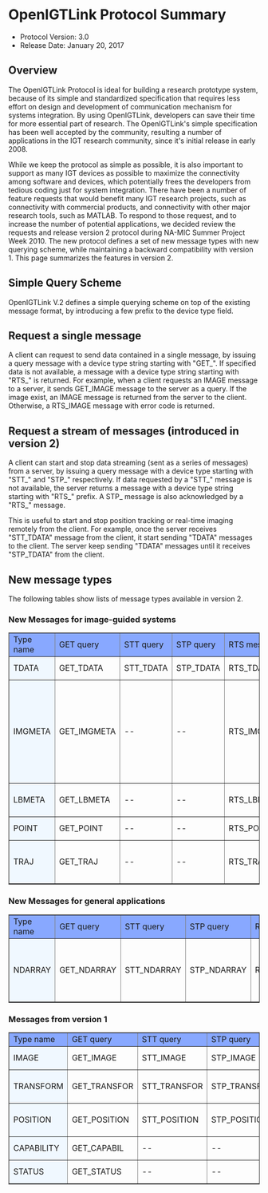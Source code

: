
OpenIGTLink Protocol Summary
============================

- Protocol Version: 3.0
- Release Date: January 20, 2017


## Overview

The OpenIGTLink Protocol is ideal for building a research prototype system, because of its simple and standardized specification that requires less effort on design and development of communication mechanism for systems integration. By using OpenIGTLink, developers can save their time for more essential part of research. The OpenIGTLink's simple specification has been well accepted by the community, resulting a number of applications in the IGT research community, since it's initial release in early 2008.

While we keep the protocol as simple as possible, it is also important to support as many IGT devices as possible to maximize the connectivity among software and devices, which potentially frees the developers from tedious coding just for system integration. There have been a number of feature requests that would benefit many IGT research projects, such as connectivity with commercial products, and connectivity with other major research tools, such as MATLAB. To respond to those request, and to increase the number of potential applications, we decided review the requests and release version 2 protocol during NA-MIC Summer Project Week 2010. The new protocol defines a set of new message types with new querying scheme, while maintaining a backward compatibility with version 1. This page summarizes the features in version 2.

## Simple Query Scheme

OpenIGTLink V.2 defines a simple querying scheme on top of the existing message format, by introducing a few prefix to the device type field.

## Request a single message

A client can request to send data contained in a single message, by issuing a query message with a device type string starting with "GET_". If specified data is not available, a message with a device type string starting with "RTS_" is returned. For example, when a client requests an IMAGE message to a server, it sends GET_IMAGE message to the server as a query. If the image exist, an IMAGE message is returned from the server to the client. Otherwise, a RTS_IMAGE message with error code is returned.

## Request a stream of messages (introduced in version 2)

A client can start and stop data streaming (sent as a series of messages) from a server, by issuing a query message with a device type starting with "STT_" and "STP_" respectively. If data requested by a "STT_" message is not available, the server returns a message with a device type string starting with "RTS_" prefix. A STP_ message is also acknowledged by a "RTS_" message.

This is useful to start and stop position tracking or real-time imaging remotely from the client. For example, once the server receives "STT_TDATA" message from the client, it start sending "TDATA" messages to the client. The server keep sending "TDATA" messages until it receives "STP_TDATA" from the client.

## New message types

The following tables show lists of message types available in version 2.

### New Messages for image-guided systems

<table border="1" cellpadding="1">
<tr>
<td style="width:10%; background:#88A8FF">Type name
</td><td style="width:10%; background:#88A8FF">GET query
</td><td style="width:10%; background:#88A8FF">STT query
</td><td style="width:10%; background:#88A8FF">STP query
</td><td style="width:10%; background:#88A8FF">RTS message
</td><td style="width:60%; background:#88A8FF">Description
</td></tr>
<tr>
<td style="width:25%; background:#F0F8FF"> TDATA
</td><td>GET_TDATA
</td><td>STT_TDATA
</td><td>STP_TDATA
</td><td>RTS_TDATA
</td><td align="left">Tracking data
</td></tr>
<tr>
<td style="width:25%; background:#F0F8FF"> IMGMETA
</td><td>GET_IMGMETA
</td><td>--
</td><td>--
</td><td>RTS_IMGMETA
</td><td align="left">List of image meta data including patient name, ID (medical record number), size, etc.
</td></tr>
<tr>
<td style="width:25%; background:#F0F8FF"> LBMETA
</td><td>GET_LBMETA
</td><td>--
</td><td>--
</td><td>RTS_LBMETA
</td><td align="left">List of label meta data.
</td></tr>
<tr>
<td style="width:25%; background:#F0F8FF"> POINT
</td><td>GET_POINT
</td><td>--
</td><td>--
</td><td>RTS_POINT
</td><td align="left">Points or fiducials.
</td></tr>
<tr>
<td style="width:25%; background:#F0F8FF"> TRAJ
</td><td>GET_TRAJ
</td><td>--
</td><td>--
</td><td>RTS_TRAJ
</td><td align="left">Trajectory data (needle path etc.)
</td></tr>
</table>


### New Messages for general applications
<table border="1" cellpadding="1">
<tr>
<td style="width:10%; background:#88A8FF">Type name
</td><td style="width:10%; background:#88A8FF">GET query
</td><td style="width:10%; background:#88A8FF">STT query
</td><td style="width:10%; background:#88A8FF">STP query
</td><td style="width:10%; background:#88A8FF">RTS message
</td><td style="width:60%; background:#88A8FF">Description
</td></tr>
<tr>
<td style="width:25%; background:#F0F8FF"> NDARRAY
</td><td>GET_NDARRAY
</td><td>STT_NDARRAY
</td><td>STP_NDARRAY
</td><td>RTS_NDARRAY
</td><td align="left">Associative array to transfer a set of values with key names.
</td></tr>
</table>


### Messages from version 1
<table border="1" cellpadding="1">
<tr>
<td style="width:10%; background:#88A8FF">Type name
</td><td style="width:10%; background:#88A8FF">GET query
</td><td style="width:10%; background:#88A8FF">STT query
</td><td style="width:10%; background:#88A8FF">STP query
</td><td style="width:10%; background:#88A8FF">RTS message
</td><td style="width:60%; background:#88A8FF">Description
</td></tr>
<tr>
<td style="width:25%; background:#F0F8FF"> IMAGE
</td><td>GET_IMAGE
</td><td>STT_IMAGE
</td><td>STP_IMAGE
</td><td>RTS_IMAGE
</td><td align="left">2D/3D image data
</td></tr>
<tr>
<td style="width:25%; background:#F0F8FF"> TRANSFORM
</td><td>GET_TRANSFOR
</td><td>STT_TRANSFOR
</td><td>STP_TRANSFOR
</td><td>RTS_TRANSFOR
</td><td align="left">Affine transform data.
</td></tr>
<tr>
<td style="width:25%; background:#F0F8FF"> POSITION
</td><td>GET_POSITION
</td><td>STT_POSITION
</td><td>STP_POSITION
</td><td>RTS_POSITION
</td><td align="left">Position and orientation (quaternion)
</td></tr>
<tr>
<td style="width:25%; background:#F0F8FF"> CAPABILITY
</td><td>GET_CAPABIL
</td><td>--
</td><td>--
</td><td>RTS_CAPABIL
</td><td align="left">Points or fiducials.
</td></tr>
<tr>
<td style="width:25%; background:#F0F8FF"> STATUS
</td><td>GET_STATUS
</td><td>--
</td><td>--
</td><td>RTS_STATUS
</td><td align="left">Device status
</td></tr>
</table>








